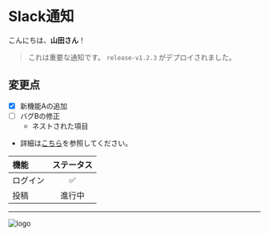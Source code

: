 # Slack通知

こんにちは、**山田さん**！

> これは重要な通知です。
> `release-v1.2.3` がデプロイされました。

## 変更点

- [x] 新機能Aの追加
- [ ] バグBの修正
  - ネストされた項目
- 詳細は[こちら](https://example.com)を参照してください。

| 機能 | ステータス |
|:---|:---:|
| ログイン | ✅ |
| 投稿 | 進行中 |

---

![logo](https://placehold.co/100x30/f8f9fa/343a40?text=LOGO)
